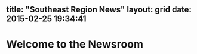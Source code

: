 title: "Southeast Region News"
layout: grid
date: 2015-02-25 19:34:41
---

# Welcome to the Newsroom